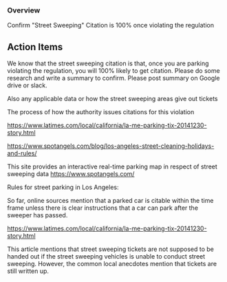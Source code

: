 ### Overview

Confirm "Street Sweeping" Citation is 100% once violating the regulation

## Action Items

We know that the street sweeping citation is that, once you are parking violating the regulation, you will 100% likely to get citation. Please do some research and write a summary to confirm.
Please post summary on Google drive or slack.

Also any applicable data or how the street sweeping areas give out tickets

The process of how the authority issues citations for this violation

https://www.latimes.com/local/california/la-me-parking-tix-20141230-story.html

https://www.spotangels.com/blog/los-angeles-street-cleaning-holidays-and-rules/

This site provides an interactive real-time parking map in respect of street sweeping data 
https://www.spotangels.com/

Rules for street parking in Los Angeles:

So far, online sources mention that a parked car is citable within the time frame unless there is clear instructions that a car can park after the sweeper has passed.

https://www.latimes.com/local/california/la-me-parking-tix-20141230-story.html

This article mentions that street sweeping tickets are not supposed to be handed out if the street sweeping vehicles is unable to conduct street sweeping. However, the common local anecdotes mention that tickets are still written up.
